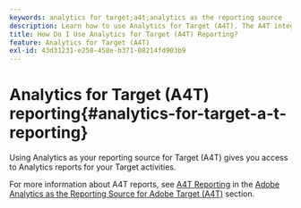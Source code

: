 ```yaml
---
keywords: analytics for target;a4t;analytics as the reporting source
description: Learn how to use Analytics for Target (A4T). The A4T integration gives you access to robust Adobe Analytics reports for your Adobe Target activities.
title: How Do I Use Analytics for Target (A4T) Reporting?
feature: Analytics for Target (A4T)
exl-id: 43d31231-e258-458e-b371-08214fd903b9
---
```

# Analytics for Target (A4T) reporting{#analytics-for-target-a-t-reporting}

Using Analytics as your reporting source for Target (A4T) gives you access to Analytics reports for your Target activities.

For more information about A4T reports, see [A4T Reporting](/help/c-integrating-target-with-mac/a4t/reporting.md#concept_716AF8D545AD404EAAEE99A6DB7B9483) in the [Adobe Analytics as the Reporting Source for Adobe Target (A4T)](/help/c-integrating-target-with-mac/a4t/a4t.md#concept_7540C8C04259434AB6EE33B09F47A1DE) section.
